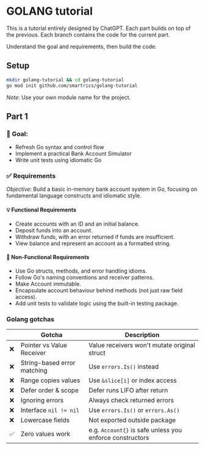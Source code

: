 # GOLANG tutorial

This is a tutorial entirely designed by ChatGPT. Each part builds on top of the previous. 
Each branch contains the code for the current part.

Understand the goal and requirements, then build the code. 

## Setup

```bash
mkdir golang-tutorial && cd golang-tutorial
go mod init github.com/smartrics/golang-tutorial
```

*Note*: Use your own module name for the project.

## Part 1

### 🎯 Goal:

 * Refresh Go syntax and control flow
 * Implement a practical Bank Account Simulator
 * Write unit tests using idiomatic Go

### ✅ Requirements

*Objective*: Build a basic in-memory bank account system in Go, focusing on fundamental language constructs and idiomatic style.

#### 💡 Functional Requirements

 * Create accounts with an ID and an initial balance.
 * Deposit funds into an account.
 * Withdraw funds, with an error returned if funds are insufficient.
 * View balance and represent an account as a formatted string.

#### 🧠 Non-Functional Requirements

 * Use Go structs, methods, and error handling idioms.
 * Follow Go's naming conventions and receiver patterns.
 * Make Account immutable.
 * Encapsulate account behaviour behind methods (not just raw field access).
 * Add unit tests to validate logic using the built-in testing package.

### Golang gotchas

|     | Gotcha| Description |
| --- |  ---  |    ---      |
| ❌  | Pointer vs Value Receiver   | Value receivers won't mutate original struct             |
| ❌  | String-based error matching | Use `errors.Is()` instead                                |
| ❌  | Range copies values         | Use `&slice[i]` or index access                          |
| ❌  | Defer order & scope         | Defer runs LIFO after return                             |
| ❌  | Ignoring errors             | Always check returned errors                             |
| ❌  | Interface `nil != nil`      | Use `errors.Is()` or `errors.As()`                       |
| ❌  | Lowercase fields            | Not exported outside package                             |
| ✅  | Zero values work            | e.g. `Account{}` is safe unless you enforce constructors |

